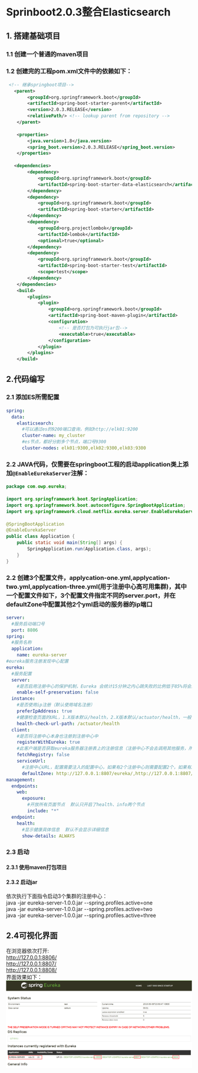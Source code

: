 # Sprinboot2.0.3整合Elasticsearch

## 1. 搭建基础项目

### 1.1 创建一个普通的maven项目

### 1.2 创建完的工程pom.xml文件中的依赖如下：

```xml
 <!-- 继承springboot项目-->
   <parent>
        <groupId>org.springframework.boot</groupId>
        <artifactId>spring-boot-starter-parent</artifactId>
        <version>2.0.3.RELEASE</version>
        <relativePath/> <!-- lookup parent from repository -->
    </parent>

    <properties>
        <java.version>1.8</java.version>
        <spring_boot.version>2.0.3.RELEASE</spring_boot.version>
    </properties>

   <dependencies>
        <dependency>
            <groupId>org.springframework.boot</groupId>
            <artifactId>spring-boot-starter-data-elasticsearch</artifactId>
        </dependency>
        <dependency>
            <groupId>org.springframework.boot</groupId>
            <artifactId>spring-boot-starter</artifactId>
        </dependency>
        <dependency>
            <groupId>org.projectlombok</groupId>
            <artifactId>lombok</artifactId>
            <optional>true</optional>
        </dependency>
        <dependency>
            <groupId>org.springframework.boot</groupId>
            <artifactId>spring-boot-starter-test</artifactId>
            <scope>test</scope>
        </dependency>
    </dependencies>
    <build>
        <plugins>
            <plugin>
                <groupId>org.springframework.boot</groupId>
                <artifactId>spring-boot-maven-plugin</artifactId>
                <configuration>
                    <!-- 是否打包为可执行jar包-->
                    <executable>true</executable>
                </configuration>
            </plugin>
        </plugins>
    </build>
```

## 2.代码编写
### 2.1 添加ES所需配置
```yml
spring:
  data:
    elasticsearch:
      #可以通过es的9200端口查询，例如http://elk01:9200
      cluster-name: my_cluster
      #es节点，都好分割多个节点，端口号9300
      cluster-nodes: elk01:9300,elk02:9300,elk03:9300
```
### 2.2 JAVA代码，仅需要在springboot工程的启动application类上添加`@EnableEurekaServer`注解：
```java
package com.owp.eureka;

import org.springframework.boot.SpringApplication;
import org.springframework.boot.autoconfigure.SpringBootApplication;
import org.springframework.cloud.netflix.eureka.server.EnableEurekaServer;

@SpringBootApplication
@EnableEurekaServer
public class Application {
    public static void main(String[] args) {
        SpringApplication.run(Application.class, args);
    }
}

```
### 2.2 创建3个配置文件，applycation-one.yml,applycation-two.yml,applycation-three.yml(用于注册中心高可用集群)，其中一个配置文件如下，3个配置文件指定不同的server.port，并在defaultZone中配置其他2个yml启动的服务器的ip端口
```yml
server:
  #服务启动端口号
  port: 8806
spring:
  #服务名称
  application:
    name: eureka-server
#eureka服务注册发现中心配置
eureka:
  #服务配置
  server:
    #是否启用注册中心的保护机制，Eureka 会统计15分钟之内心跳失败的比例低于85%将会触发保护机制，不剔除服务提供者，如果关闭服务注册中心将不可用的实例正确剔除
    enable-self-preservation: false
  instance:
    #是否使用ip注册（默认使用域名注册）
    preferIpAddress: true
    #健康检查页面的URL，1.X版本默认/health，2.X版本默认/actuator/health，一般不需要更改
    health-check-url-path: /actuator/health
  client:
    #是否将注册中心本身也注册到注册中心中
    registerWithEureka: true
    #此客户端是否获取eureka服务器注册表上的注册信息（注册中心不会去调用其他服务，所以不需要获取注册信息）
    fetchRegistry: false
    serviceUrl:
      #注册中心URL，配置需要注入的配置中心，如果有2个注册中心则需要配置2个，如果有3个，则只需要注入除自己的另外2个
      defaultZone: http://127.0.0.1:8807/eureka/,http://127.0.0.1:8807/eureka/
management:
  endpoints:
    web:
      exposure:
        #开放所有页面节点  默认只开启了health、info两个节点
        include: "*"
  endpoint:
    health:
      #显示健康具体信息  默认不会显示详细信息
      show-details: ALWAYS
```
### 2.3 启动
#### 2.3.1 使用maven打包项目
#### 2.3.2 启动jar
依次执行下面指令启动3个集群的注册中心：  
	java -jar eureka-server-1.0.0.jar --spring.profiles.active=one  
	java -jar eureka-server-1.0.0.jar --spring.profiles.active=two  
	java -jar eureka-server-1.0.0.jar --spring.profiles.active=three  
## 2.4可视化界面
在浏览器依次打开:  
http://127.0.0.1:8806/  
http://127.0.0.1:8807/  
http://127.0.0.1:8808/  
界面效果如下：
![](https://github.com/lk6678979/image/blob/master/spring-cloud/eureka-ui.png)  
	
